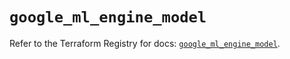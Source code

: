 # `google_ml_engine_model`

Refer to the Terraform Registry for docs: [`google_ml_engine_model`](https://registry.terraform.io/providers/hashicorp/google/6.48.0/docs/resources/ml_engine_model).
